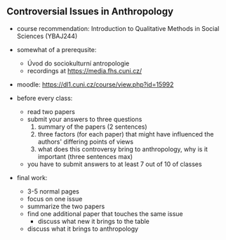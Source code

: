 ## Controversial Issues in Anthropology
* course recommendation: Introduction to Qualitative Methods in Social Sciences (YBAJ244)

* somewhat of a prerequsite:
  * Úvod do sociokulturní antropologie
  * recordings at https://media.fhs.cuni.cz/

* moodle: https://dl1.cuni.cz/course/view.php?id=15992

* before every class:
  * read two papers
  * submit your answers to three questions
    1. summary of the papers (2 sentences)
    2. three factors (for each paper) that might have influenced the authors' differing points of views
    3. what does this controversy bring to anthropology, why is it important (three sentences max)
  * you have to submit answers to at least 7 out of 10 of classes

* final work:
  * 3-5 normal pages
  * focus on one issue
  * summarize the two papers
  * find one additional paper that touches the same issue
    * discuss what new it brings to the table
  * discuss what it brings to anthropology



